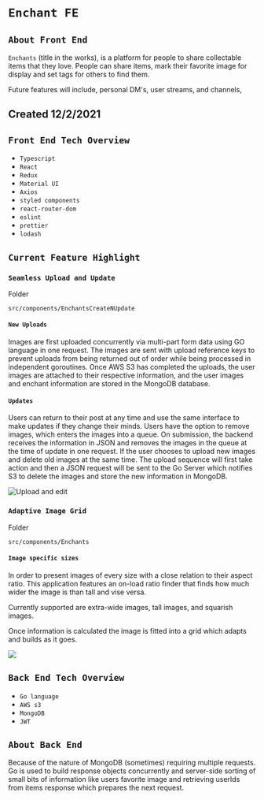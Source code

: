 # `Enchant FE`

## `About Front End`
  
`Enchants` (title in the works), is a platform for people to share collectable items that they love. People can share items, mark their favorite image for display and set tags for others to find them.
  
Future features will include, personal DM's, user streams, and channels,
  

## Created 12/2/2021

## `Front End Tech Overview`
  - `Typescript`
  - `React`
  - `Redux`
  - `Material UI`
  - `Axios`
  - `styled components`
  - `react-router-dom`
  - `eslint`
  - `prettier`
  - `lodash`

## `Current Feature Highlight`
  
### `Seamless Upload and Update`
Folder
  
```
src/components/EnchantsCreateNUpdate
```
#### `New Uploads`
  
Images are first uploaded concurrently via multi-part form data using GO language in one request. The images are sent with upload reference keys to prevent uploads from being returned out of order while being processed in independent goroutines. Once AWS S3 has completed the uploads, the user images are attached to their respective information, and the user images and enchant information are stored in the MongoDB database.
  
#### `Updates`
  
Users can return to their post at any time and use the same interface to make updates if they change their minds. Users have the option to remove images, which enters the images into a queue. On submission, the backend receives the information in JSON and removes the images in the queue at the time of update in one request. If the user chooses to upload new images and delete old images at the same time. The upload sequence will first take action and then a JSON request will be sent to the Go Server which notifies S3 to delete the images and store the new information in MongoDB.
  
![Upload and edit](https://res.cloudinary.com/dbyretay5/image/upload/v1642193486/enchant-repo/Enchants_form_myrrid.png)

### `Adaptive Image Grid`
Folder

```
src/components/Enchants
```

#### `Image specific sizes`

In order to present images of every size with a close relation to their aspect ratio. This application features an on-load ratio finder that finds how much wider the image is than tall and vise versa.
  
Currently supported are extra-wide images, tall images, and squarish images.
  
Once information is calculated the image is fitted into a grid which adapts and builds as it goes.
  
<img src="https://res.cloudinary.com/dbyretay5/image/upload/v1641251941/enchant-repo/Enchant_Display_ghxoku.png" />
  
## `Back End Tech Overview`
  - `Go language`
  - `AWS s3`
  - `MongoDB`
  - `JWT`

## `About Back End`

Because of the nature of MongoDB (sometimes) requiring multiple requests. Go is used to build response objects concurrently and server-side sorting of small bits of information like users favorite image and retrieving userIds from items response which prepares the next request.
  
